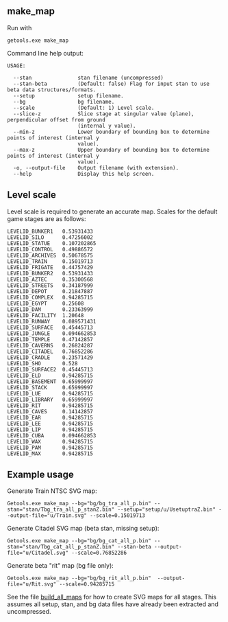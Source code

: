## make_map

Run with

    getools.exe make_map

Command line help output:

    USAGE:

      --stan               stan filename (uncompressed)
      --stan-beta          (Default: false) Flag for input stan to use beta data structures/formats.
      --setup              setup filename.
      --bg                 bg filename.
      --scale              (Default: 1) Level scale.
      --slice-z            Slice stage at singular value (plane), perpendicular offset from ground
                           (internal y value).
      --min-z              Lower boundary of bounding box to determine points of interest (internal y
                           value).
      --max-z              Upper boundary of bounding box to determine points of interest (internal y
                           value).
      -o, --output-file    Output filename (with extension).
      --help               Display this help screen.

## Level scale

Level scale is required to generate an accurate map. Scales for the default game stages are as follows:

    LEVELID_BUNKER1   0.53931433  
    LEVELID_SILO      0.47256002  
    LEVELID_STATUE    0.107202865
    LEVELID_CONTROL   0.49886572  
    LEVELID_ARCHIVES  0.50678575  
    LEVELID_TRAIN     0.15019713  
    LEVELID_FRIGATE   0.44757429  
    LEVELID_BUNKER2   0.53931433  
    LEVELID_AZTEC     0.35300568  
    LEVELID_STREETS   0.34187999  
    LEVELID_DEPOT     0.21847887  
    LEVELID_COMPLEX   0.94285715  
    LEVELID_EGYPT     0.25608     
    LEVELID_DAM       0.23363999  
    LEVELID_FACILITY  1.20648     
    LEVELID_RUNWAY    0.089571431
    LEVELID_SURFACE   0.45445713  
    LEVELID_JUNGLE    0.094662853
    LEVELID_TEMPLE    0.47142857  
    LEVELID_CAVERNS   0.26824287  
    LEVELID_CITADEL   0.76852286  
    LEVELID_CRADLE    0.23571429  
    LEVELID_SHO       0.528       
    LEVELID_SURFACE2  0.45445713  
    LEVELID_ELD       0.94285715  
    LEVELID_BASEMENT  0.65999997  
    LEVELID_STACK     0.65999997  
    LEVELID_LUE       0.94285715  
    LEVELID_LIBRARY   0.65999997  
    LEVELID_RIT       0.94285715  
    LEVELID_CAVES     0.14142857  
    LEVELID_EAR       0.94285715  
    LEVELID_LEE       0.94285715  
    LEVELID_LIP       0.94285715  
    LEVELID_CUBA      0.094662853
    LEVELID_WAX       0.94285715  
    LEVELID_PAM       0.94285715  
    LEVELID_MAX       0.94285715  

## Example usage

Generate Train NTSC SVG map:

    Getools.exe make_map --bg="bg/bg_tra_all_p.bin" --stan="stan/Tbg_tra_all_p_stanZ.bin" --setup="setup/u/UsetuptraZ.bin" --output-file="u/Train.svg" --scale=0.15019713

Generate Citadel SVG map (beta stan, missing setup):

    Getools.exe make_map --bg="bg/bg_cat_all_p.bin" --stan="stan/Tbg_cat_all_p_stanZ.bin" --stan-beta --output-file="u/Citadel.svg" --scale=0.76852286

Generate beta "rit" map (bg file only):

    Getools.exe make_map --bg="bg/bg_rit_all_p.bin"  --output-file="u/Rit.svg" --scale=0.94285715

See the file [build_all_maps](build_all_maps.ps1) for how to create SVG maps for all stages. This assumes all setup, stan, and bg data files have already been extracted and uncompressed.
